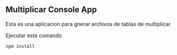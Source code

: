 

## Multiplicar Console App


Esta es una aplicacion para gnerar archivos de tablas de multiplicar

Ejecutar este comando

```
npm install


```
